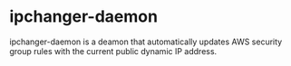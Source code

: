 # ipchanger-daemon

ipchanger-daemon is a deamon that automatically updates AWS security group rules with the current public dynamic IP address.